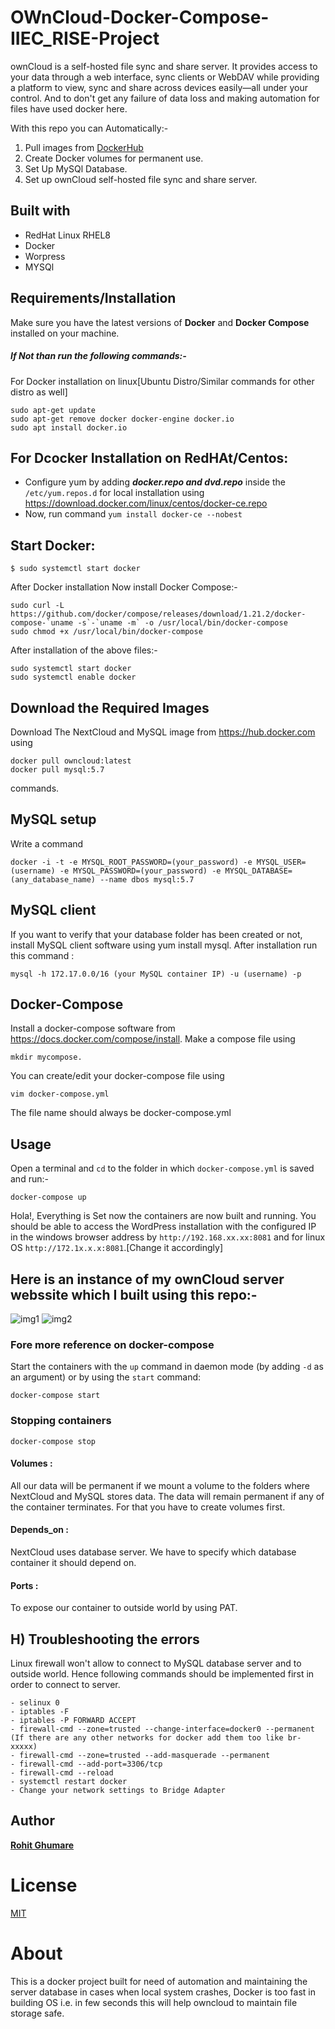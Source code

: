 # OWnCloud-Docker-Compose-IIEC_RISE-Project
ownCloud is a self-hosted file sync and share server. It provides access to your data through a web interface, sync clients or WebDAV while providing a platform to view, sync and share across devices easily—all under your control. And to don't get any failure of data loss and making automation for files have used docker here.

With this repo you can Automatically:-
1. Pull images from [DockerHub](https://hub.docker.com/)
2. Create Docker volumes for permanent use.
3. Set Up MySQl Database.
4. Set up ownCloud self-hosted file sync and share server.

## Built with
- RedHat Linux RHEL8
- Docker
- Worpress
- MYSQl

## Requirements/Installation
Make sure you have the latest versions of **Docker** and **Docker Compose** installed on your machine.
##### If Not than run the following commands:-
For Docker installation on linux[Ubuntu Distro/Similar commands for other distro as well]
```
sudo apt-get update
sudo apt-get remove docker docker-engine docker.io
sudo apt install docker.io
```
## For Dcocker Installation on RedHAt/Centos:
- Configure yum by adding ***docker.repo and dvd.repo*** inside the `/etc/yum.repos.d` for local installation using  https://download.docker.com/linux/centos/docker-ce.repo   
- Now, run command `yum install docker-ce --nobest`

## Start Docker:
```
$ sudo systemctl start docker
```
After Docker installation Now install Docker Compose:-
```
sudo curl -L https://github.com/docker/compose/releases/download/1.21.2/docker-compose-`uname -s`-`uname -m` -o /usr/local/bin/docker-compose
sudo chmod +x /usr/local/bin/docker-compose
```
After installation of the above files:-
```
sudo systemctl start docker
sudo systemctl enable docker
```
 ##  Download the Required Images
Download The NextCloud and MySQL image from https://hub.docker.com using 
    
    docker pull owncloud:latest
    docker pull mysql:5.7 
commands.
 ## MySQL setup
Write a command 

    docker -i -t -e MYSQL_ROOT_PASSWORD=(your_password) -e MYSQL_USER=(username) -e MYSQL_PASSWORD=(your_password) -e MYSQL_DATABASE=       (any_database_name) --name dbos mysql:5.7
 ## MySQL client
If you want to verify that your database folder has been created or not, install MySQL client software using yum install mysql. After installation run this command : 
   
    mysql -h 172.17.0.0/16 (your MySQL container IP) -u (username) -p
 ## Docker-Compose
Install a docker-compose software from https://docs.docker.com/compose/install. 
Make a compose file using 

    mkdir mycompose. 
You can create/edit your docker-compose file using 
    
    vim docker-compose.yml
The file name should always be docker-compose.yml
## Usage

Open a terminal and `cd` to the folder in which `docker-compose.yml` is saved and run:-

```
docker-compose up
```
Hola!, Everything is Set now the containers are now built and running. You should be able to access the WordPress installation with the configured IP in the windows browser address by `http://192.168.xx.xx:8081` and for linux OS `http://172.1x.x.x:8081`.[Change it accordingly]

## Here is an instance of my ownCloud server webssite which I built using this repo:- 
![img1]()
![img2]()

### Fore more reference on docker-compose 

Start the containers with the `up` command in daemon mode (by adding `-d` as an argument) or by using the `start` command:

```
docker-compose start
```

### Stopping containers

```
docker-compose stop
```
   #### Volumes : 
All our data will be permanent if we mount a volume to the folders where NextCloud and MySQL stores data. The data will remain permanent if any of the container terminates. For that you have to create volumes first. 
   #### Depends_on : 
NextCloud uses database server. We have to specify which database container it should depend on.
   #### Ports : 
To expose our container to outside world by using PAT.
   
   ## H) Troubleshooting the errors
Linux firewall won't allow to connect to MySQL database server and to outside world. Hence following commands should be implemented first in order to connect to server.
```
- selinux 0
- iptables -F
- iptables -P FORWARD ACCEPT
- firewall-cmd --zone=trusted --change-interface=docker0 --permanent (If there are any other networks for docker add them too like br-xxxxx)
- firewall-cmd --zone=trusted --add-masquerade --permanent
- firewall-cmd --add-port=3306/tcp
- firewall-cmd --reload
- systemctl restart docker
- Change your network settings to Bridge Adapter
```
## Author
[**Rohit Ghumare**](https://github.com/rohitg00)

# License
[MIT]()

# About
This is a docker project built for need of automation and maintaining the server database in cases when local system crashes, Docker is too fast in building OS i.e. in few seconds this will help owncloud to maintain file storage safe.
